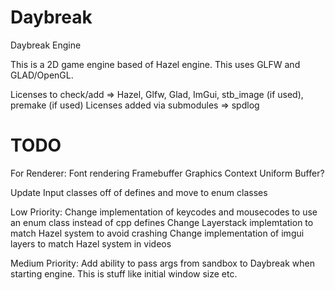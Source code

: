 # Daybreak
Daybreak Engine

This is a 2D game engine based of Hazel engine. This uses GLFW and GLAD/OpenGL.


Licenses to check/add => Hazel, Glfw, Glad, ImGui, stb_image (if used), premake (if used)
Licenses added via submodules => spdlog


# TODO
For Renderer:
    Font rendering
    Framebuffer
    Graphics Context
    Uniform Buffer?

Update Input classes off of defines and move to enum classes

Low Priority:
    Change implementation of keycodes and mousecodes to use an enum class instead of cpp defines
    Change Layerstack implemtation to match Hazel system to avoid crashing
    Change implementation of imgui layers to match Hazel system in videos

Medium Priority:
    Add ability to pass args from sandbox to Daybreak when starting engine. This is stuff like initial window size etc.